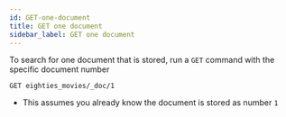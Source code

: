 ```yaml
---
id: GET-one-document
title: GET one document
sidebar_label: GET one document
---
```


To search for one document that is stored, run a `GET` command with the specific document number

```
GET eighties_movies/_doc/1
```

- This assumes you already know the document is stored as number `1`
